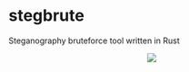 # stegbrute
Steganography bruteforce tool written in Rust

<p align="center">
  <img src="https://i.imgur.com/zGFolUt.png" />
</p>
